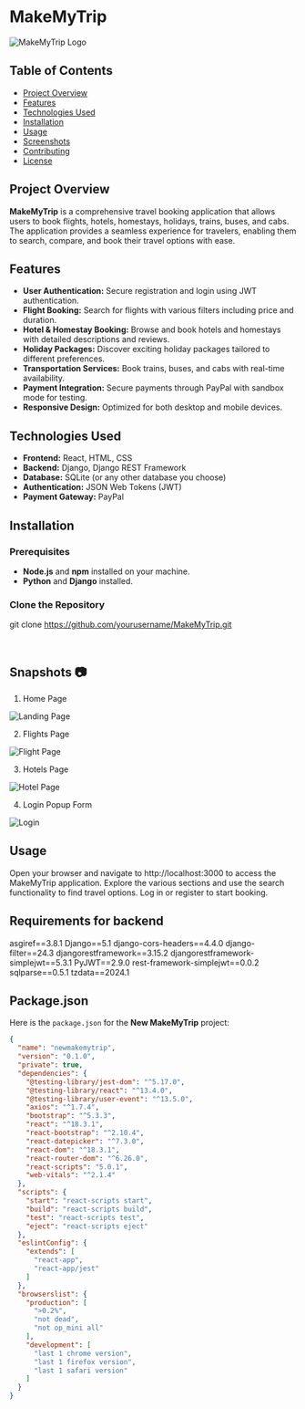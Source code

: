 # MakeMyTrip

![MakeMyTrip Logo](path/to/logo.png) <!-- Replace with actual path to logo image -->

## Table of Contents
- [Project Overview](#project-overview)
- [Features](#features)
- [Technologies Used](#technologies-used)
- [Installation](#installation)
- [Usage](#usage)
- [Screenshots](#screenshots)
- [Contributing](#contributing)
- [License](#license)

## Project Overview
**MakeMyTrip** is a comprehensive travel booking application that allows users to book flights, hotels, homestays, holidays, trains, buses, and cabs. The application provides a seamless experience for travelers, enabling them to search, compare, and book their travel options with ease.

## Features
- **User Authentication:** Secure registration and login using JWT authentication.
- **Flight Booking:** Search for flights with various filters including price and duration.
- **Hotel & Homestay Booking:** Browse and book hotels and homestays with detailed descriptions and reviews.
- **Holiday Packages:** Discover exciting holiday packages tailored to different preferences.
- **Transportation Services:** Book trains, buses, and cabs with real-time availability.
- **Payment Integration:** Secure payments through PayPal with sandbox mode for testing.
- **Responsive Design:** Optimized for both desktop and mobile devices.

## Technologies Used
- **Frontend:** React, HTML, CSS
- **Backend:** Django, Django REST Framework
- **Database:** SQLite (or any other database you choose)
- **Authentication:** JSON Web Tokens (JWT)
- **Payment Gateway:** PayPal

## Installation
### Prerequisites
- **Node.js** and **npm** installed on your machine.
- **Python** and **Django** installed.

### Clone the Repository
git clone https://github.com/yourusername/MakeMyTrip.git

<br>

## Snapshots 📷

1. Home Page

![Landing Page](https://github.com/shreevalikushe/Make-my-trip-clone/blob/master/frontend/src/images/landing.png)

2. Flights Page

![Flight Page](https://github.com/shreevalikushe/Make-my-trip-clone/blob/master/frontend/src/images/flights.png)

3. Hotels Page

![Hotel Page](https://github.com/shreevalikushe/Make-my-trip-clone/blob/master/frontend/src/images/hotels.png)

4. Login Popup Form

![Login](https://github.com/shreevalikushe/Make-my-trip-clone/blob/master/frontend/src/images/login.png)

## Usage
Open your browser and navigate to http://localhost:3000 to access the MakeMyTrip application.
Explore the various sections and use the search functionality to find travel options.
Log in or register to start booking.

## Requirements for backend
asgiref==3.8.1
Django==5.1
django-cors-headers==4.4.0
django-filter==24.3
djangorestframework==3.15.2
djangorestframework-simplejwt==5.3.1
PyJWT==2.9.0
rest-framework-simplejwt==0.0.2
sqlparse==0.5.1
tzdata==2024.1


## Package.json

Here is the `package.json` for the **New MakeMyTrip** project:

```json
{
  "name": "newmakemytrip",
  "version": "0.1.0",
  "private": true,
  "dependencies": {
    "@testing-library/jest-dom": "^5.17.0",
    "@testing-library/react": "^13.4.0",
    "@testing-library/user-event": "^13.5.0",
    "axios": "^1.7.4",
    "bootstrap": "^5.3.3",
    "react": "^18.3.1",
    "react-bootstrap": "^2.10.4",
    "react-datepicker": "^7.3.0",
    "react-dom": "^18.3.1",
    "react-router-dom": "^6.26.0",
    "react-scripts": "5.0.1",
    "web-vitals": "^2.1.4"
  },
  "scripts": {
    "start": "react-scripts start",
    "build": "react-scripts build",
    "test": "react-scripts test",
    "eject": "react-scripts eject"
  },
  "eslintConfig": {
    "extends": [
      "react-app",
      "react-app/jest"
    ]
  },
  "browserslist": {
    "production": [
      ">0.2%",
      "not dead",
      "not op_mini all"
    ],
    "development": [
      "last 1 chrome version",
      "last 1 firefox version",
      "last 1 safari version"
    ]
  }
}
